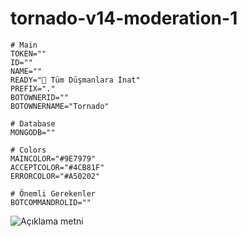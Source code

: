 # tornado-v14-moderation-1

```
# Main
TOKEN=""
ID=""
NAME=""
READY="🤡 Tüm Düşmanlara İnat"
PREFIX="."
BOTOWNERID=""
BOTOWNERNAME="Tornado"

# Database
MONGODB=""

# Colors
MAINCOLOR="#9E7979"
ACCEPTCOLOR="#4CB81F"
ERRORCOLOR="#A50202"

# Önemli Gerekenler
BOTCOMMANDROLID=""
```

![Açıklama metni](https://cdn.discordapp.com/attachments/1220714050032373801/1220714065454698538/image.png?ex=660ff190&is=65fd7c90&hm=01150dee2a5da95f6bbf729e65aecde4fde06c7a5229687f932c866dfaa385b4&)
